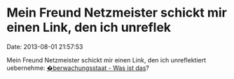 Mein Freund Netzmeister schickt mir einen Link, den ich unreflek
================================================================

Date: 2013-08-01 21:57:53

Mein Freund Netzmeister schickt mir einen Link, den ich unreflektiert
uebernehme: [�berwachungsstaat - Was ist
das](http://www.youtube.com/watch?v=iHlzsURb0WI)?
